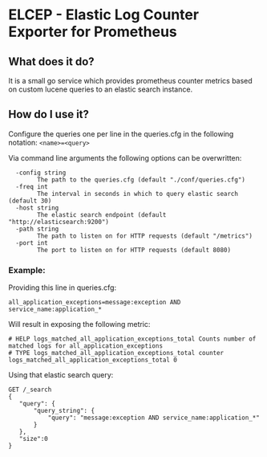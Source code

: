 ELCEP - Elastic Log Counter Exporter for Prometheus
===================================================

## What does it do?
It is a small go service which provides prometheus counter metrics based on custom lucene queries to an elastic search instance.

## How do I use it?
Configure the queries one per line in the queries.cfg in the following notation: `<name>=<query>`

Via command line arguments the following options can be overwritten:
```
  -config string
    	The path to the queries.cfg (default "./conf/queries.cfg")
  -freq int
    	The interval in seconds in which to query elastic search (default 30)
  -host string
    	The elastic search endpoint (default "http://elasticsearch:9200")
  -path string
    	The path to listen on for HTTP requests (default "/metrics")
  -port int
    	The port to listen on for HTTP requests (default 8080)
```

### Example:
Providing this line in queries.cfg: 
```
all_application_exceptions=message:exception AND service_name:application_*
```

Will result in exposing the following metric:
```
# HELP logs_matched_all_application_exceptions_total Counts number of matched logs for all_application_exceptions
# TYPE logs_matched_all_application_exceptions_total counter
logs_matched_all_application_exceptions_total 0
```

Using that elastic search query:
```
GET /_search
{
   "query": {
       "query_string": {
           "query": "message:exception AND service_name:application_*"
       }
   },
   "size":0
}
```